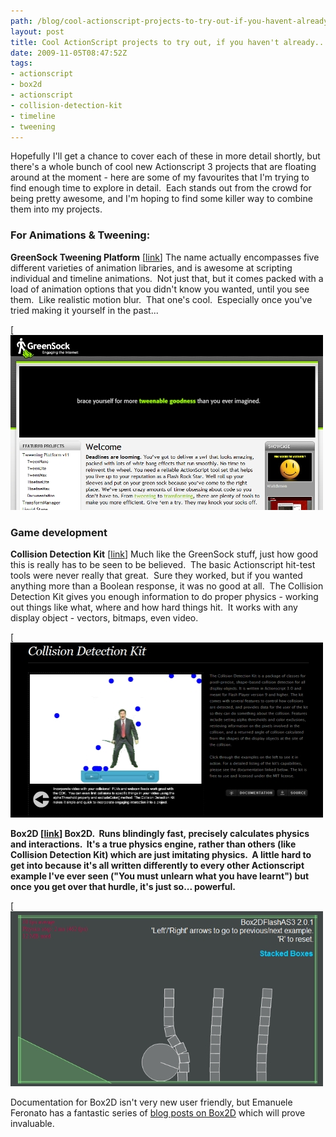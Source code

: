 ```yaml
---
path: /blog/cool-actionscript-projects-to-try-out-if-you-havent-already/
layout: post
title: Cool ActionScript projects to try out, if you haven't already...
date: 2009-11-05T08:47:52Z
tags:
- actionscript
- box2d
- actionscript
- collision-detection-kit
- timeline
- tweening
---
```


Hopefully I'll get a chance to cover each of these in more detail shortly, but there's a whole bunch of cool new Actionscript 3 projects that are floating around at the moment - here are some of my favourites that I'm trying to find enough time to explore in detail.  Each stands out from the crowd for being pretty awesome, and I'm hoping to find some killer way to combine them into my projects.

### For Animations & Tweening:

**GreenSock Tweening Platform** \[[link](http://blog.greensock.com/v11/)\] The name actually encompasses five different varieties of animation libraries, and is awesome at scripting individual and timeline animations.  Not just that, but it comes packed with a load of animation options that you didn't know you wanted, until you see them.  Like realistic motion blur.  That one's cool.  Especially once you've tried making it yourself in the past...

[![Clipboard data 04-11-09, 23-03-42](Clipboard-data-04-11-09-23-03-42.jpg)

### Game development

**Collision Detection Kit** \[[link](http://coreyoneil.com/portfolio/index.php?project=5)\] Much like the GreenSock stuff, just how good this is really has to be seen to be believed.  The basic Actionscript hit-test tools were never really that great.  Sure they worked, but if you wanted anything more than a Boolean response, it was no good at all.  The Collision Detection Kit gives you enough information to do proper physics - working out things like what, where and how hard things hit.  It works with any display object - vectors, bitmaps, even video.

[![Clipboard data 04-11-09, 23-05-18](Clipboard-data-04-11-09-23-05-18.jpg)

**Box2D \[[link](http://box2dflash.sourceforge.net/)\] Box2D.  Runs blindingly fast, precisely calculates physics and interactions.  It's a true physics engine, rather than others (like Collision Detection Kit) which are just imitating physics.  A little hard to get into because it's all written differently to every other Actionscript example I've ever seen ("You must unlearn what you have learnt") but once you get over that hurdle, it's just so... powerful.**

[![Clipboard data 04-11-09, 23-07-22](Clipboard-data-04-11-09-23-07-22.jpg)

Documentation for Box2D isn't very new user friendly, but Emanuele Feronato has a fantastic series of [blog posts on Box2D](http://www.emanueleferonato.com/category/box2d/) which will prove invaluable.